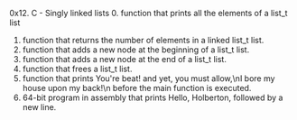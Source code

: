 0x12. C - Singly linked lists
0. function that prints all the elements of a list_t list
1. function that returns the number of elements in a linked list_t list.
2. function that adds a new node at the beginning of a list_t list.
3. function that adds a new node at the end of a list_t list.
4. function that frees a list_t list.
5. function that prints You're beat! and yet, you must allow,\nI bore my house upon my back!\n before the main function is executed.
6. 64-bit program in assembly that prints Hello, Holberton, followed by a new line.

